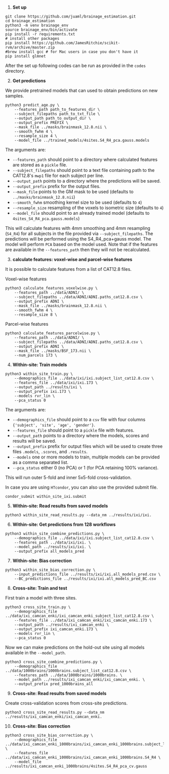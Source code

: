 1.  **Set up**

```
git clone https://github.com/juaml/brainage_estimation.git
cd brainage_estimation
python3 -m venv brainage_env
source brainage_env/bin/activate
pip install -r requirements.txt
# install other packages
pip install https://github.com/JamesRitchie/scikit-rvm/archive/master.zip
#brew install gcc # for Mac users in case you don't have it
pip install glmnet
```

After the set up following codes can be run as provided in the `codes` directory.

2. **Get predictions** 

We provide pretrained models that can used to obtain predictions on new samples.

```
python3 predict_age.py \
    --features_path path_to_features_dir \
    --subject_filepaths path_to_txt_file \            
    --output_path path_to_output_dir \            
    --output_prefix PREFIX \         
    --mask_file ../masks/brainmask_12.8.nii \            
    --smooth_fwhm 4 \
    --resample_size 4 \
    --model_file ../trained_models/4sites.S4_R4_pca.gauss.models
```

The arguments are:
- `--features_path` should point to a directory where calculated features are stored as a `pickle` file.
- `--subject_filepaths` should point to a text file containing path to the CAT12.8's `mwp1` file for each subject per line.
- `--output_path` points to a directory where the predictions will be saved.
- `--output_prefix` prefix for the output files.
- `--mask_file` points to the GM mask to be used (defaults to `../masks/brainmask_12.8.nii`)
- `--smooth_fwhm` smoothing kernel size to be used (defaults to `4`)
- `--resample_size` resampling of the voxels to isometric size (defaults to `4`)
- `--model_file` should point to an already trained model (defaults to `4sites_S4_R4_pca.gauss.models`)
             
This will calculate features with 4mm smoothing and 4mm resampling (`S4_R4`) for all subjects in the file provided via `--subject_filepaths`.
The predictions will be performed using the S4_R4_pca+gauss model.
The model will perform `PCA` based on the model used.
Note that if the features are available in the `--features_path` then they will not be recalculated.

3. **calculate features: voxel-wise and parcel-wise features**
        
It is possible to calculate features from a list of CAT12.8 files.

Voxel-wise features
```
python3 calculate_features_voxelwise.py \
    --features_path ../data/ADNI/ \
    --subject_filepaths ../data/ADNI/ADNI.paths_cat12.8.csv \
    --output_prefix ADNI \
    --mask_file ../masks/brainmask_12.8.nii \
    --smooth_fwhm 4 \
    --resample_size 8 \
```

Parcel-wise features
```
python3 calculate_features_parcelwise.py \
    --features_path ../data/ADNI/ \
    --subject_filepaths ../data/ADNI/ADNI.paths_cat12.8.csv \
    --output_prefix ADNI \
    --mask_file ../masks/BSF_173.nii \
    --num_parcels 173 \
```
    
4. **Within-site: Train models**
        
```
python3 within_site_train.py \
    --demographics_file ../data/ixi/ixi.subject_list_cat12.8.csv \
    --features_file ../data/ixi/ixi.173 \
    --output_path ../results/ixi \
    --output_prefix ixi.173 \
    --models rvr_lin \
    --pca_status 0
```

The arguments are:
- `--demographics_file` should point to a `csv` file with four columns `{'subject', 'site', 'age', 'gender'}`.
- `--features_file` should point to a `pickle` file with features.
- `--output_path` points to a directory where the models, scores and results will be saved.
- `--output_prefix` prefix for output files which will be used to create three files `.models`, `.scores`, and `.results`.
- `--models` one or more models to train, multiple models can be provided as a comma separated list.
- `--pca_status` either 0 (no PCA) or 1 (for PCA retaining 100% variance). 

This will run outer 5-fold and inner 5x5-fold cross-validation.

In case you are using `HTcondor`, you can also use the provided submit file.

`condor_submit within_site_ixi.submit`


5. **Within-site: Read results from saved models**  
        
`python3 within_site_read_results.py --data_nm ../results/ixi/ixi.`


6. **Within-site: Get predictions from 128 workflows**  
        
```
python3 within_site_combine_predictions.py \
    --demographics_file ../data/ixi/ixi.subject_list_cat12.8.csv \
    --features_path ../data/ixi/ixi. \
    --model_path ../results/ixi/ixi. \
    --output_prefix all_models_pred
 ```
        
7. **Within-site: Bias correction**
        
```
python3 within_site_bias_correction.py \
    --input_predictions_file ../results/ixi/ixi.all_models_pred.csv \
    --BC_predictions_file ../results/ixi/ixi.all_models_pred_BC.csv
```


8. **Cross-site: Train and test**  
      
First train a model with three sites.
```
python3 cross_site_train.py \
    --demographics_file ../data/ixi_camcan_enki/ixi_camcan_enki_subject_list_cat12.8.csv \
    --features_file ../data/ixi_camcan_enki/ixi_camcan_enki.173 \
    --output_path ../results/ixi_camcan_enki \
    --output_prefix ixi_camcan_enki.173 \
    --models rvr_lin \
    --pca_status 0
```

Now we can make predictions on the hold-out site using all models available in the `--model_path`.
```  
python3 cross_site_combine_predictions.py \
    --demographics_file ../data/1000brains/1000brains.subject_list_cat12.8.csv \
    --features_path ../data/1000brains/1000brains. \
    --model_path ../results/ixi_camcan_enki/ixi_camcan_enki. \
    --output_prefix pred_1000brains_all

```

9. **Cross-site: Read results from saved models**  
        
Create cross-validation scores from cross-site predictions.
        
`python3 cross_site_read_results.py --data_nm ../results/ixi_camcan_enki/ixi_camcan_enki.`

     
10. **Cross-site: Bias correction**

```
python3 cross_site_bias_correction.py \
    --demographics_file ../data/ixi_camcan_enki_1000brains/ixi_camcan_enki_1000brains.subject_list_cat12.8.csv \
    --features_file ../data/ixi_camcan_enki_1000brains/ixi_camcan_enki_1000brains.S4_R4 \
    --model_file ../results/ixi_camcan_enki_1000brains/4sites.S4_R4_pca_cv.gauss
```
